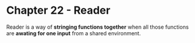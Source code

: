 # Chapter 22 - Reader

Reader is a way of **stringing functions together** when all those functions
are **awating for one input** from a shared environment.
